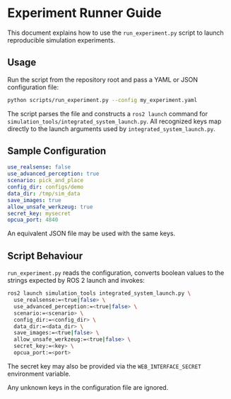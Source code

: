 # Experiment Runner Guide

This document explains how to use the `run_experiment.py` script to launch reproducible simulation experiments.

## Usage

Run the script from the repository root and pass a YAML or JSON configuration file:

```bash
python scripts/run_experiment.py --config my_experiment.yaml
```

The script parses the file and constructs a `ros2 launch` command for `simulation_tools/integrated_system_launch.py`.
All recognized keys map directly to the launch arguments used by `integrated_system_launch.py`.

## Sample Configuration

```yaml
use_realsense: false
use_advanced_perception: true
scenario: pick_and_place
config_dir: configs/demo
data_dir: /tmp/sim_data
save_images: true
allow_unsafe_werkzeug: true
secret_key: mysecret
opcua_port: 4840
```

An equivalent JSON file may be used with the same keys.

## Script Behaviour

`run_experiment.py` reads the configuration, converts boolean values to the strings expected by ROS 2 launch and invokes:

```bash
ros2 launch simulation_tools integrated_system_launch.py \
  use_realsense:=<true|false> \
  use_advanced_perception:=<true|false> \
  scenario:=<scenario> \
  config_dir:=<config_dir> \
  data_dir:=<data_dir> \
  save_images:=<true|false> \
  allow_unsafe_werkzeug:=<true|false> \
  secret_key:=<key> \
  opcua_port:=<port>
```

The secret key may also be provided via the `WEB_INTERFACE_SECRET`
environment variable.

Any unknown keys in the configuration file are ignored.
